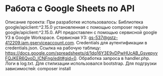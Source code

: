 # Работа с Google Sheets по API

Описание проекта:
При разработке использовалось:
Библиотека google/apiclient:^2.15.0 установленная с помощью сomposer require google/apiclient:^2.15.0.
API предоставлен с помощью сервисной google УЗ в Google Workspace.
Сервисная УЗ: <gs-537@gstz-412209.iam.gserviceaccount.com>.
Сredentials для аутентификации в credentials.json.
Ссылка на рабочую таблицу: <https://docs.google.com/spreadsheets/d/1dq16Y3E9vDPwHUcAB_GsvepyvFQJKER6QvoD_ICNFng/edit#gid=0>.
Обработка запроса в handler.php.
Логи в log.txt.
Для стилизации использовался bootstrap.
Для подгрузки зависимостей: composer install
